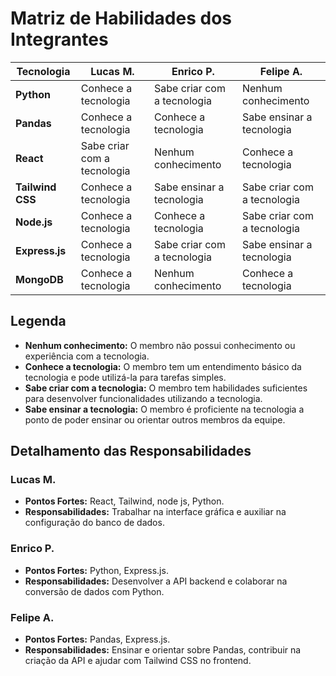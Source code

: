 # Matriz de Habilidades dos Integrantes

| Tecnologia   | Lucas M.                 | Enrico P.                 | Felipe A.                  |
|--------------|---------------------------|---------------------------|---------------------------|
| **Python**   | Conhece a tecnologia       | Sabe criar com a tecnologia| Nenhum conhecimento        |
| **Pandas**   | Conhece a tecnologia         | Conhece a tecnologia       | Sabe ensinar a tecnologia  |
| **React**    | Sabe criar com a tecnologia| Nenhum conhecimento        | Conhece a tecnologia       |
| **Tailwind CSS** | Conhece a tecnologia    | Sabe ensinar a tecnologia  | Sabe criar com a tecnologia|
| **Node.js**  | Conhece a tecnologia        | Conhece a tecnologia       | Sabe criar com a tecnologia|
| **Express.js** | Conhece a tecnologia     | Sabe criar com a tecnologia| Sabe ensinar a tecnologia  |
| **MongoDB**  | Conhece a tecnologia  | Nenhum conhecimento        | Conhece a tecnologia       |

## Legenda

- **Nenhum conhecimento:** O membro não possui conhecimento ou experiência com a tecnologia.
- **Conhece a tecnologia:** O membro tem um entendimento básico da tecnologia e pode utilizá-la para tarefas simples.
- **Sabe criar com a tecnologia:** O membro tem habilidades suficientes para desenvolver funcionalidades utilizando a tecnologia.
- **Sabe ensinar a tecnologia:** O membro é proficiente na tecnologia a ponto de poder ensinar ou orientar outros membros da equipe.

## Detalhamento das Responsabilidades

### Lucas M.
- **Pontos Fortes:** React, Tailwind, node js, Python.
- **Responsabilidades:** Trabalhar na interface gráfica e auxiliar na configuração do banco de dados.

### Enrico P.
- **Pontos Fortes:** Python, Express.js.
- **Responsabilidades:** Desenvolver a API backend e colaborar na conversão de dados com Python.

### Felipe A.
- **Pontos Fortes:** Pandas, Express.js.
- **Responsabilidades:** Ensinar e orientar sobre Pandas, contribuir na criação da API e ajudar com Tailwind CSS no frontend.


